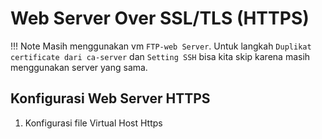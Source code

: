 # Web Server Over SSL/TLS (HTTPS)

!!! Note
    Masih menggunakan vm `FTP-web Server`. Untuk langkah `Duplikat certificate dari ca-server` dan `Setting SSH` bisa kita skip karena masih menggunakan server yang sama.

## Konfigurasi Web Server HTTPS

1. Konfigurasi file Virtual Host Https


